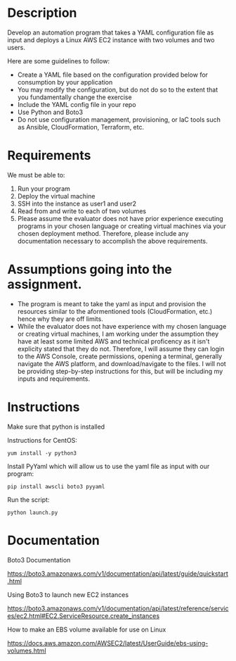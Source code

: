 # Description
Develop an automation program that takes a YAML configuration file as input and deploys a Linux AWS EC2 instance with two volumes and two users.

Here are some guidelines to follow:

* Create a YAML file based on the configuration provided below for consumption by your application
* You may modify the configuration, but do not do so to the extent that you fundamentally change the exercise
* Include the YAML config file in your repo
* Use Python and Boto3
* Do not use configuration management, provisioning, or IaC tools such as Ansible, CloudFormation, Terraform, etc.

# Requirements
We must be able to:

1. Run your program
2. Deploy the virtual machine
3. SSH into the instance as user1 and user2
4. Read from and write to each of two volumes
5. Please assume the evaluator does not have prior experience executing programs in your chosen language or creating virtual machines via your chosen deployment method. Therefore, please include any documentation necessary to accomplish the above requirements.

# Assumptions going into the assignment.
* The program is meant to take the yaml as input and provision the resources similar to the aformentioned tools (CloudFormation, etc.) hence why they are off limits.
* While the evaluator does not have experience with my chosen language or creating virtual machines, I am working under the assumption they have at least some limited AWS and technical proficency as it isn't explicity stated that they do not. Therefore, I will assume they can login to the AWS Console, create permissions, opening a terminal, generally navigate the AWS platform, and download/navigate to the files. I will not be providing step-by-step instructions for this, but will be including my inputs and requirements.

# Instructions
Make sure that python is installed

Instructions for CentOS:

`yum install -y python3`

Install PyYaml which will allow us to use the yaml file as input with our program:

`pip install awscli boto3 pyyaml`

Run the script:

`python launch.py`

# Documentation
Boto3 Documentation

https://boto3.amazonaws.com/v1/documentation/api/latest/guide/quickstart.html

Using Boto3 to launch new EC2 instances

https://boto3.amazonaws.com/v1/documentation/api/latest/reference/services/ec2.html#EC2.ServiceResource.create_instances

How to make an EBS volume available for use on Linux

https://docs.aws.amazon.com/AWSEC2/latest/UserGuide/ebs-using-volumes.html

